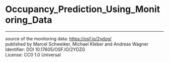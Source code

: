 # Occupancy_Prediction_Using_Monitoring_Data


***
source of the monitoring data: https://osf.io/2ydzg/ <br>
published by Marcel Schweiker, Michael Kleber and Andreas Wagner <br>
Identifier: DOI 10.17605/OSF.IO/2YDZG <br>
License: CC0 1.0 Universal 
